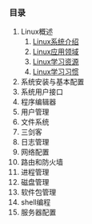 ### 目录 ###
1. Linux概述
	1. [Linux系统介绍](chapter_01/day01.md)
	2. [Linux应用领域]()
	3. [Linux学习资源]()
	4. [Linux学习习惯]()
2. 系统安装与基本配置
3. 系统用户接口
4. 程序编辑器
5. 用户管理
6. 文件系统
7. 三剑客
8. 日志管理
9. 网络配置
10. 路由和防火墙
11. 进程管理
12. 磁盘管理
13. 软件包管理
14. shell编程
15. 服务器配置
